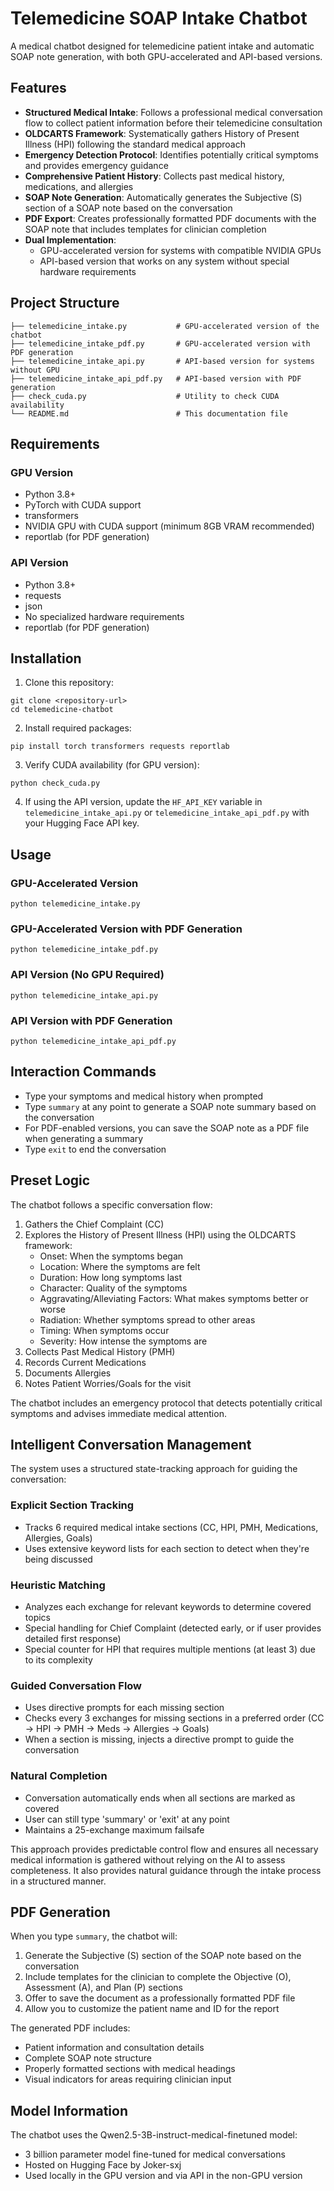 # Telemedicine SOAP Intake Chatbot

A medical chatbot designed for telemedicine patient intake and automatic SOAP note generation, with both GPU-accelerated and API-based versions.

## Features

* **Structured Medical Intake**: Follows a professional medical conversation flow to collect patient information before their telemedicine consultation
* **OLDCARTS Framework**: Systematically gathers History of Present Illness (HPI) following the standard medical approach
* **Emergency Detection Protocol**: Identifies potentially critical symptoms and provides emergency guidance
* **Comprehensive Patient History**: Collects past medical history, medications, and allergies
* **SOAP Note Generation**: Automatically generates the Subjective (S) section of a SOAP note based on the conversation
* **PDF Export**: Creates professionally formatted PDF documents with the SOAP note that includes templates for clinician completion
* **Dual Implementation**:
  * GPU-accelerated version for systems with compatible NVIDIA GPUs
  * API-based version that works on any system without special hardware requirements

## Project Structure

```
├── telemedicine_intake.py           # GPU-accelerated version of the chatbot
├── telemedicine_intake_pdf.py       # GPU-accelerated version with PDF generation
├── telemedicine_intake_api.py       # API-based version for systems without GPU
├── telemedicine_intake_api_pdf.py   # API-based version with PDF generation
├── check_cuda.py                    # Utility to check CUDA availability
└── README.md                        # This documentation file
```

## Requirements

### GPU Version
* Python 3.8+
* PyTorch with CUDA support
* transformers
* NVIDIA GPU with CUDA support (minimum 8GB VRAM recommended)
* reportlab (for PDF generation)

### API Version
* Python 3.8+
* requests
* json
* No specialized hardware requirements
* reportlab (for PDF generation)

## Installation

1. Clone this repository:
```
git clone <repository-url>
cd telemedicine-chatbot
```

2. Install required packages:
```
pip install torch transformers requests reportlab
```

3. Verify CUDA availability (for GPU version):
```
python check_cuda.py
```

4. If using the API version, update the `HF_API_KEY` variable in `telemedicine_intake_api.py` or `telemedicine_intake_api_pdf.py` with your Hugging Face API key.

## Usage

### GPU-Accelerated Version
```
python telemedicine_intake.py
```

### GPU-Accelerated Version with PDF Generation
```
python telemedicine_intake_pdf.py
```

### API Version (No GPU Required)
```
python telemedicine_intake_api.py
```

### API Version with PDF Generation
```
python telemedicine_intake_api_pdf.py
```

## Interaction Commands

* Type your symptoms and medical history when prompted
* Type `summary` at any point to generate a SOAP note summary based on the conversation
* For PDF-enabled versions, you can save the SOAP note as a PDF file when generating a summary
* Type `exit` to end the conversation

## Preset Logic

The chatbot follows a specific conversation flow:

1. Gathers the Chief Complaint (CC)
2. Explores the History of Present Illness (HPI) using the OLDCARTS framework:
   * Onset: When the symptoms began
   * Location: Where the symptoms are felt
   * Duration: How long symptoms last
   * Character: Quality of the symptoms
   * Aggravating/Alleviating Factors: What makes symptoms better or worse
   * Radiation: Whether symptoms spread to other areas
   * Timing: When symptoms occur
   * Severity: How intense the symptoms are
3. Collects Past Medical History (PMH)
4. Records Current Medications
5. Documents Allergies
6. Notes Patient Worries/Goals for the visit

The chatbot includes an emergency protocol that detects potentially critical symptoms and advises immediate medical attention.

## Intelligent Conversation Management

The system uses a structured state-tracking approach for guiding the conversation:

### Explicit Section Tracking
* Tracks 6 required medical intake sections (CC, HPI, PMH, Medications, Allergies, Goals)
* Uses extensive keyword lists for each section to detect when they're being discussed

### Heuristic Matching
* Analyzes each exchange for relevant keywords to determine covered topics
* Special handling for Chief Complaint (detected early, or if user provides detailed first response)
* Special counter for HPI that requires multiple mentions (at least 3) due to its complexity

### Guided Conversation Flow
* Uses directive prompts for each missing section
* Checks every 3 exchanges for missing sections in a preferred order (CC → HPI → PMH → Meds → Allergies → Goals)
* When a section is missing, injects a directive prompt to guide the conversation

### Natural Completion
* Conversation automatically ends when all sections are marked as covered
* User can still type 'summary' or 'exit' at any point
* Maintains a 25-exchange maximum failsafe

This approach provides predictable control flow and ensures all necessary medical information is gathered without relying on the AI to assess completeness. It also provides natural guidance through the intake process in a structured manner.

## PDF Generation

When you type `summary`, the chatbot will:

1. Generate the Subjective (S) section of the SOAP note based on the conversation
2. Include templates for the clinician to complete the Objective (O), Assessment (A), and Plan (P) sections
3. Offer to save the document as a professionally formatted PDF file
4. Allow you to customize the patient name and ID for the report

The generated PDF includes:
* Patient information and consultation details
* Complete SOAP note structure
* Properly formatted sections with medical headings
* Visual indicators for areas requiring clinician input

## Model Information

The chatbot uses the Qwen2.5-3B-instruct-medical-finetuned model:
* 3 billion parameter model fine-tuned for medical conversations
* Hosted on Hugging Face by Joker-sxj
* Used locally in the GPU version and via API in the non-GPU version 